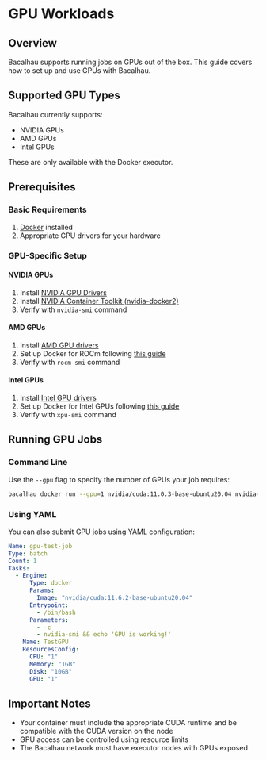 # GPU Workloads

## Overview
Bacalhau supports running jobs on GPUs out of the box. This guide covers how to set up and use GPUs with Bacalhau.

## Supported GPU Types
Bacalhau currently supports:
- NVIDIA GPUs
- AMD GPUs
- Intel GPUs

These are only available with the Docker executor.

## Prerequisites

### Basic Requirements
1. [Docker](https://get.docker.com/) installed
2. Appropriate GPU drivers for your hardware

### GPU-Specific Setup

#### NVIDIA GPUs
1. Install [NVIDIA GPU Drivers](https://docs.nvidia.com/datacenter/tesla/tesla-installation-notes/index.html)
2. Install [NVIDIA Container Toolkit (nvidia-docker2)](https://docs.nvidia.com/datacenter/cloud-native/container-toolkit/install-guide.html)
3. Verify with `nvidia-smi` command

#### AMD GPUs
1. Install [AMD GPU drivers](https://www.amd.com/en/support/download/drivers.html)
2. Set up Docker for ROCm following [this guide](https://rocm.docs.amd.com/projects/install-on-linux/en/latest/how-to/docker.html)
3. Verify with `rocm-smi` command

#### Intel GPUs
1. Install [Intel GPU drivers](https://www.intel.com/content/www/us/en/download-center/home.html)
2. Set up Docker for Intel GPUs following [this guide](https://github.com/Intel-Media-SDK/MediaSDK/wiki/Running-on-GPU-under-docker)
3. Verify with `xpu-smi` command

## Running GPU Jobs

### Command Line
Use the `--gpu` flag to specify the number of GPUs your job requires:

```bash
bacalhau docker run --gpu=1 nvidia/cuda:11.0.3-base-ubuntu20.04 nvidia-smi
```

### Using YAML
You can also submit GPU jobs using YAML configuration:

```yaml
Name: gpu-test-job
Type: batch
Count: 1
Tasks:
  - Engine:
      Type: docker
      Params:
        Image: "nvidia/cuda:11.6.2-base-ubuntu20.04"
      Entrypoint:
        - /bin/bash
      Parameters:
        - -c
        - nvidia-smi && echo 'GPU is working!'
    Name: TestGPU
    ResourcesConfig: 
      CPU: "1"
      Memory: "1GB"
      Disk: "10GB"
      GPU: "1"
```

## Important Notes
- Your container must include the appropriate CUDA runtime and be compatible with the CUDA version on the node
- GPU access can be controlled using resource limits
- The Bacalhau network must have executor nodes with GPUs exposed